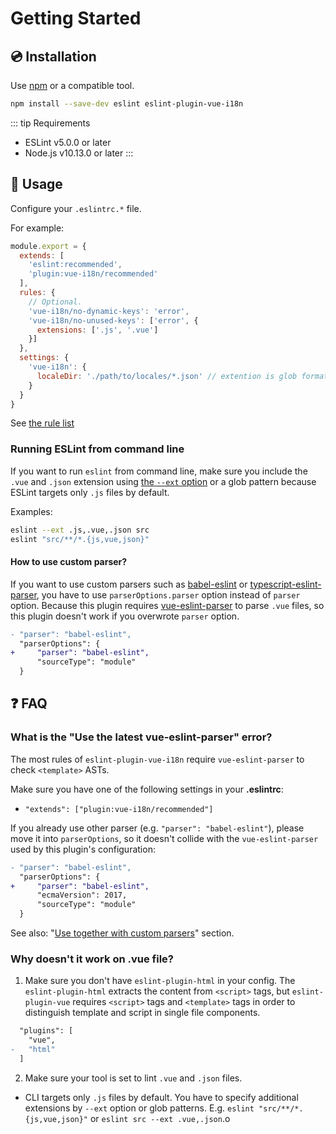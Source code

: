 # Getting Started

## :cd: Installation

Use [npm](https://www.npmjs.com/) or a compatible tool.

```sh
npm install --save-dev eslint eslint-plugin-vue-i18n
```

::: tip Requirements
- ESLint v5.0.0 or later
- Node.js v10.13.0 or later
:::

## :rocket: Usage

Configure your `.eslintrc.*` file.

For example:

```js
module.export = {
  extends: [
    'eslint:recommended',
    'plugin:vue-i18n/recommended'
  ],
  rules: {
    // Optional.
    'vue-i18n/no-dynamic-keys': 'error',
    'vue-i18n/no-unused-keys': ['error', {
      extensions: ['.js', '.vue']
    }]
  },
  settings: {
    'vue-i18n': {
      localeDir: './path/to/locales/*.json' // extention is glob formatting!
    }
  }
}
```

See [the rule list](../rules/)

### Running ESLint from command line

If you want to run `eslint` from command line, make sure you include the `.vue` and `.json` extension using [the `--ext` option](https://eslint.org/docs/user-guide/configuring#specifying-file-extensions-to-lint) or a glob pattern because ESLint targets only `.js` files by default.

Examples:

```bash
eslint --ext .js,.vue,.json src
eslint "src/**/*.{js,vue,json}"
```

#### How to use custom parser?

If you want to use custom parsers such as [babel-eslint](https://www.npmjs.com/package/babel-eslint) or [typescript-eslint-parser](https://www.npmjs.com/package/typescript-eslint-parser), you have to use `parserOptions.parser` option instead of `parser` option. Because this plugin requires [vue-eslint-parser](https://www.npmjs.com/package/vue-eslint-parser) to parse `.vue` files, so this plugin doesn't work if you overwrote `parser` option.

```diff
- "parser": "babel-eslint",
  "parserOptions": {
+     "parser": "babel-eslint",
      "sourceType": "module"
  }
```

## :question: FAQ

### What is the "Use the latest vue-eslint-parser" error?

The most rules of `eslint-plugin-vue-i18n` require `vue-eslint-parser` to check `<template>` ASTs.

Make sure you have one of the following settings in your **.eslintrc**:

- `"extends": ["plugin:vue-i18n/recommended"]`

If you already use other parser (e.g. `"parser": "babel-eslint"`), please move it into `parserOptions`, so it doesn't collide with the `vue-eslint-parser` used by this plugin's configuration:

```diff
- "parser": "babel-eslint",
  "parserOptions": {
+     "parser": "babel-eslint",
      "ecmaVersion": 2017,
      "sourceType": "module"
  }
```

See also: "[Use together with custom parsers](#use-together-with-custom-parsers)" section.

### Why doesn't it work on .vue file?

1. Make sure you don't have `eslint-plugin-html` in your config. The `eslint-plugin-html` extracts the content from `<script>` tags, but `eslint-plugin-vue` requires `<script>` tags and `<template>` tags in order to distinguish template and script in single file components.

  ```diff
    "plugins": [
      "vue",
  -   "html"
    ]
  ```

2. Make sure your tool is set to lint `.vue` and `.json` files.
  - CLI targets only `.js` files by default. You have to specify additional extensions by `--ext` option or glob patterns. E.g. `eslint "src/**/*.{js,vue,json}"` or `eslint src --ext .vue,.json`.o
